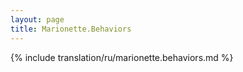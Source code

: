 ```yaml
---
layout: page
title: Marionette.Behaviors
---
```


{% include translation/ru/marionette.behaviors.md %}